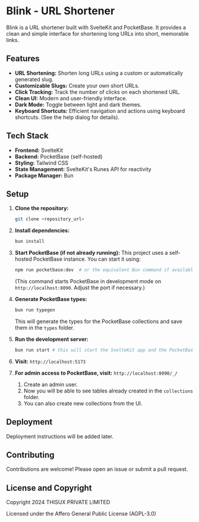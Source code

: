 # Blink - URL Shortener

Blink is a URL shortener built with SvelteKit and PocketBase. It provides a clean and simple interface for shortening long URLs into short, memorable links.

## Features

- **URL Shortening:** Shorten long URLs using a custom or automatically generated slug.
- **Customizable Slugs:** Create your own short URLs.
- **Click Tracking:** Track the number of clicks on each shortened URL.
- **Clean UI:** Modern and user-friendly interface.
- **Dark Mode:** Toggle between light and dark themes.
- **Keyboard Shortcuts:** Efficient navigation and actions using keyboard shortcuts. (See the help dialog for details).

## Tech Stack

- **Frontend:** SvelteKit
- **Backend:** PocketBase (self-hosted)
- **Styling:** Tailwind CSS
- **State Management:** SvelteKit's Runes API for reactivity
- **Package Manager:** Bun

## Setup

1. **Clone the repository:**

   ```bash
   git clone <repository_url>
   ```

2. **Install dependencies:**

   ```bash
   bun install
   ```

3. **Start PocketBase (if not already running):** This project uses a self-hosted PocketBase instance. You can start it using:

   ```bash
   npm run pocketbase:dev  # or the equivalent Bun command if available.  Check your package.json. Or you can skip this step and check the step 5.
   ```

   (This command starts PocketBase in development mode on `http://localhost:8090`. Adjust the port if necessary.)

4. **Generate PocketBase types:**

   ```bash
   bun run typegen
   ```

   This will generate the types for the PocketBase collections and save them in the `types` folder.

5. **Run the development server:**

   ```bash
   bun run start # this will start the SvelteKit app and the PocketBase server on different ports together.
   ```

6. **Visit:** `http://localhost:5173`
7. **For admin access to PocketBase, visit:** `http://localhost:8090/_/`
   1. Create an admin user.
   2. Now you will be able to see tables already created in the `collections` folder.
   3. You can also create new collections from the UI.

## Deployment

Deployment instructions will be added later.

## Contributing

Contributions are welcome! Please open an issue or submit a pull request.

## License and Copyright

Copyright 2024 THISUX PRIVATE LIMITED

Licensed under the Affero General Public License (AGPL-3.0)
